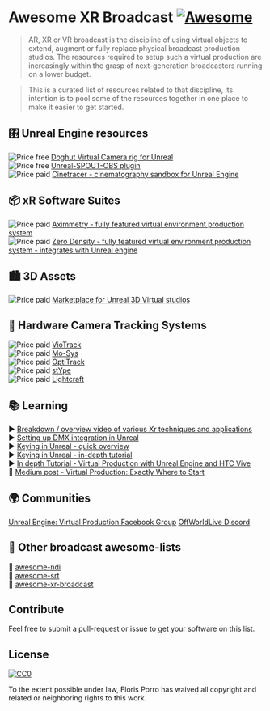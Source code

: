 # Awesome XR Broadcast [![Awesome](https://awesome.re/badge.svg)](https://awesome.re)

> AR, XR or VR broadcast is the discipline of using virtual objects to extend, augment or fully replace physical broadcast production studios. The resources required to setup such a virtual production are increasingly within the grasp of next-generation broadcasters running on a lower budget.

> This is a curated list of resources related to that discipline, its intention is to pool some of the resources together in one place to make it easier to get started.

## 🎛️ Unreal Engine resources

![Price free](https://img.shields.io/badge/price-opensource-brightgreen) [Doghut Virtual Camera rig for Unreal](https://www.doghut.de/virtual-camera/)
<br />![Price free](https://img.shields.io/badge/price-free-brightgreen) [Unreal-SPOUT-OBS plugin](https://www.unrealengine.com/marketplace/en-US/product/92307b570d474fbc87592b973ce82e3b)
<br />![Price paid](https://img.shields.io/badge/price-€76-red) [Cinetracer - cinematography sandbox for Unreal Engine](https://www.cinetracer.com/)

## 📦 xR Software Suites

![Price paid](https://img.shields.io/badge/price-paid-red) [Aximmetry - fully featured virtual environment production system](https://aximmetry.com/)
<br />![Price paid](https://img.shields.io/badge/price-paid-red) [Zero Density - fully featured virtual environment production system - integrates with Unreal engine](https://aximmetry.com/)

## 🏙️ 3D Assets

![Price paid](https://img.shields.io/badge/price-paid-red) [Marketplace for Unreal 3D Virtual studios](https://stockeds.com/shop/)

## 📍 Hardware Camera Tracking Systems

![Price paid](https://img.shields.io/badge/price-paid-red) [VioTrack](https://www.trackmen.de)
<br />![Price paid](https://img.shields.io/badge/price-paid-red) [Mo-Sys](https://www.mo-sys.com/)
<br />![Price paid](https://img.shields.io/badge/price-paid-red) [OptiTrack](https://optitrack.com/)
<br />![Price paid](https://img.shields.io/badge/price-paid-red) [stYpe](https://stype.tv/)
<br />![Price paid](https://img.shields.io/badge/price-paid-red) [Lightcraft](http://www.lightcrafttech.com/.../real-time-camera-tracking/)

## 📚 Learning

▶️ [Breakdown / overview video of various Xr techniques and applications](https://www.youtube.com/watch?v=-EGlAIjLF_M)
<br />▶️ [Setting up DMX integration in Unreal](https://www.youtube.com/watch?v=JE8I7Izo6Jo)
<br />▶️ [Keying in Unreal - quick overview](https://www.youtube.com/watch?v=j8YdN7zjvsA)
<br />▶️ [Keying in Unreal - in-depth tutorial](https://www.youtube.com/watch?v=aGN4I9ias6g)
<br />▶️ [In depth Tutorial - Virtual Production with Unreal Engine and HTC Vive](https://www.youtube.com/watch?v=XWQZNw9iMNs)
<br />📖 [Medium post - Virtual Production: Exactly Where to Start](https://drewviehmann.medium.com/virtual-production-exactly-how-to-start-f73323c3b1d5)

## 🌍 Communities

[Unreal Engine: Virtual Production Facebook Group](https://www.facebook.com/groups/virtualproduction)
[OffWorldLive Discord](https://discord.gg/K4rXRWP)

## 🔗 Other broadcast awesome-lists

🔗 [awesome-ndi](https://github.com/florisporro/awesome-ndi)
<br />🔗 [awesome-srt](https://github.com/florisporro/awesome-srt)
<br />🔗 [awesome-xr-broadcast](https://github.com/florisporro/awesome-xr-broadcast)

## Contribute

Feel free to submit a pull-request or issue to get your software on this list.

## License

[![CC0](https://mirrors.creativecommons.org/presskit/buttons/88x31/svg/cc-zero.svg)](https://creativecommons.org/publicdomain/zero/1.0)

To the extent possible under law, Floris Porro has waived all copyright and
related or neighboring rights to this work.
